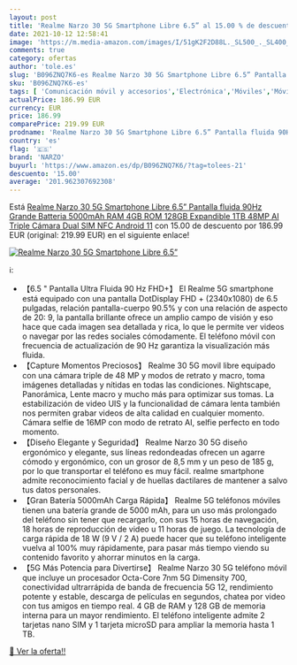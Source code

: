 ```yaml
---
layout: post
title: 'Realme Narzo 30 5G Smartphone Libre 6.5” al 15.00 % de descuento'
date: 2021-10-12 12:58:41
image: 'https://m.media-amazon.com/images/I/51gK2F2D88L._SL500_._SL400_.jpg'
comments: true
category: ofertas
author: 'tole.es'
slug: 'B096ZNQ7K6-es Realme Narzo 30 5G Smartphone Libre 6.5” Pantalla fluida...'
sku: 'B096ZNQ7K6-es'
tags: [ 'Comunicación móvil y accesorios','Electrónica','Móviles','Móviles y smartphones libres','android','narzo', ]
actualPrice: 186.99 EUR
currency: EUR
price: 186.99
comparePrice: 219.99 EUR
prodname: 'Realme Narzo 30 5G Smartphone Libre 6.5” Pantalla fluida 90Hz Grande Batteria 5000mAh RAM 4GB ROM 128GB Expandible 1TB 48MP AI Triple Cámara Dual SIM NFC Android 11'
country: 'es'
flag: '🇪🇸'
brand: 'NARZO'
buyurl: 'https://www.amazon.es/dp/B096ZNQ7K6/?tag=tolees-21'
descuento: '15.00'
average: '201.962307692308'
---
```


Está [Realme Narzo 30 5G Smartphone Libre 6.5” Pantalla fluida 90Hz Grande Batteria 5000mAh RAM 4GB ROM 128GB Expandible 1TB 48MP AI Triple Cámara Dual SIM NFC Android 11](https://www.amazon.es/dp/B096ZNQ7K6/?tag=tolees-21) con 15.00 de descuento por 186.99 EUR (original: 219.99 EUR) en el siguiente enlace!

[![Realme Narzo 30 5G Smartphone Libre 6.5”](https://m.media-amazon.com/images/I/51gK2F2D88L._SL500_._SL400_.jpg)](https://www.amazon.es/dp/B096ZNQ7K6/?tag=tolees-21)

ℹ️:

- 【6.5 " Pantalla Ultra Fluida 90 Hz FHD+】 El Realme 5G smartphone está equipado con una pantalla DotDisplay FHD + (2340x1080) de 6.5 pulgadas, relación pantalla-cuerpo 90.5% y con una relación de aspecto de 20: 9, la pantalla brillante ofrece un amplio campo de visión y eso hace que cada imagen sea detallada y rica, lo que le permite ver videos o navegar por las redes sociales cómodamente. El teléfono móvil con frecuencia de actualización de 90 Hz garantiza la visualización más fluida.
- 【Capture Momentos Preciosos】 Realme 30 5G movil libre equipado con una cámara triple de 48 MP y modos de retrato y macro, toma imágenes detalladas y nítidas en todas las condiciones. Nightscape, Panorámica, Lente macro y mucho más para optimizar sus tomas. La estabilización de video UIS y la funcionalidad de cámara lenta también nos permiten grabar videos de alta calidad en cualquier momento. Cámara selfie de 16MP con modo de retrato AI, selfie perfecto en todo momento.
- 【Diseño Elegante y Seguridad】 Realme Narzo 30 5G diseño ergonómico y elegante, sus líneas redondeadas ofrecen un agarre cómodo y ergonómico, con un grosor de 8,5 mm y un peso de 185 g, por lo que transportar el teléfono es muy fácil. realme smartphone admite reconocimiento facial y de huellas dactilares de mantener a salvo tus datos personales.
- 【Gran Batería 5000mAh Carga Rápida】 Realme 5G teléfonos móviles tienen una batería grande de 5000 mAh, para un uso más prolongado del teléfono sin tener que recargarlo, con sus 15 horas de navegación, 18 horas de reproducción de video u 11 horas de juego. La tecnología de carga rápida de 18 W (9 V / 2 A) puede hacer que su teléfono inteligente vuelva al 100% muy rápidamente, para pasar más tiempo viendo su contenido favorito y ahorrar minutos en la carga.
- 【5G Más Potencia para Divertirse】 Realme Narzo 30 5G teléfono móvil que incluye un procesador Octa-Core 7nm 5G Dimensity 700, conectividad ultrarrápida de banda de frecuencia 5G 12, rendimiento potente y estable, descarga de películas en segundos, chatea por video con tus amigos en tiempo real. 4 GB de RAM y 128 GB de memoria interna para un mayor rendimiento. El teléfono inteligente admite 2 tarjetas nano SIM y 1 tarjeta microSD para ampliar la memoria hasta 1 TB.

[🛒 Ver la oferta!!](https://www.amazon.es/dp/B096ZNQ7K6/?tag=tolees-21)
